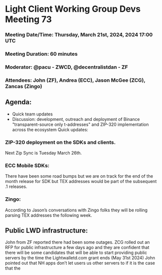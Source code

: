 # Light Client Working Group Devs Meeting 73
### Meeting Date/Time: Thursday, March 21st, 2024, 2024 17:00 UTC
### Meeting Duration: 60 minutes
### Moderator: @pacu - ZWCD, @decentralistdan - ZF
### Attendees: John (ZF), Andrea (ECC), Jason McGee (ZCG), Zancas (Zingo)

## Agenda:
- Quick team updates 
- Discussion: development, outreach and deployment of Binance "transparent-source only t-addresses" and ZIP-320 implementation across the ecosystem
Quick updates:

### ZIP-320 deployment on the SDKs and clients.
Next Zip Sync is Tuesday March 26th. 


### ECC Mobile SDKs: 
There have been some road bumps but we are on track for the end of the month release for SDK but TEX addresses would be part of the subsequent .1 releases.

### Zingo:
According to Jason’s conversations with Zingo folks they will be rolling parsing TEX addresses the following week.


## Public LWD infrastructure:
John from ZF reported there had been some outages.
ZCG rolled out an RFP for public infrastructure a few days ago and they are confident that there will be some candidates that will be able to start providing public servers by the time the Lightwalletd.com grant ends (May 31st 2024)
John pointed out that NH apps don’t let users us other servers to if it is the case that the 
